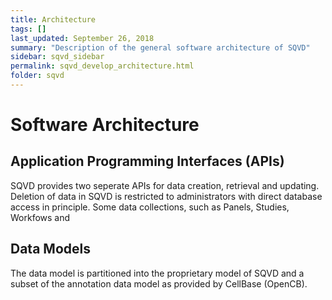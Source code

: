 ```yaml
---
title: Architecture
tags: []
last_updated: September 26, 2018
summary: "Description of the general software architecture of SQVD"
sidebar: sqvd_sidebar
permalink: sqvd_develop_architecture.html
folder: sqvd
---
```

# Software Architecture

## Application Programming Interfaces (APIs)
SQVD provides two seperate APIs for data creation, retrieval and updating. Deletion of data in SQVD is restricted to
administrators with direct database access in principle. Some data collections, such as Panels, Studies, Workfows and

## Data Models
The data model is partitioned into the proprietary model of SQVD and a subset of the annotation data model as provided
by CellBase (OpenCB).